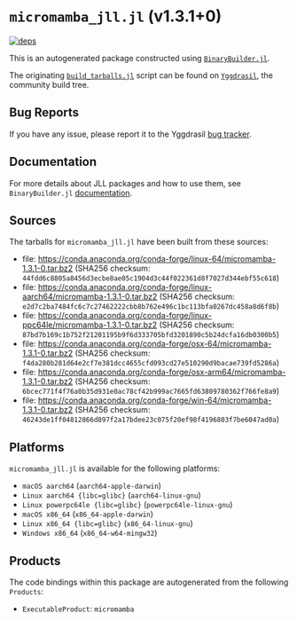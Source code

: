 # `micromamba_jll.jl` (v1.3.1+0)

[![deps](https://juliahub.com/docs/micromamba_jll/deps.svg)](https://juliahub.com/ui/Packages/micromamba_jll/c71yJ?page=2)

This is an autogenerated package constructed using [`BinaryBuilder.jl`](https://github.com/JuliaPackaging/BinaryBuilder.jl).

The originating [`build_tarballs.jl`](https://github.com/JuliaPackaging/Yggdrasil/blob/958f771dc9689505cb2855fbc36ad13372ee1449/M/micromamba/build_tarballs.jl) script can be found on [`Yggdrasil`](https://github.com/JuliaPackaging/Yggdrasil/), the community build tree.

## Bug Reports

If you have any issue, please report it to the Yggdrasil [bug tracker](https://github.com/JuliaPackaging/Yggdrasil/issues).

## Documentation

For more details about JLL packages and how to use them, see `BinaryBuilder.jl` [documentation](https://docs.binarybuilder.org/stable/jll/).

## Sources

The tarballs for `micromamba_jll.jl` have been built from these sources:

* file: https://conda.anaconda.org/conda-forge/linux-64/micromamba-1.3.1-0.tar.bz2 (SHA256 checksum: `44fdd6c8805a8456d3ecbe8ae05c1904d3c44f022361d8f7027d344ebf55c618`)
* file: https://conda.anaconda.org/conda-forge/linux-aarch64/micromamba-1.3.1-0.tar.bz2 (SHA256 checksum: `e2d7c2ba7484fc6c7c27462222cbb8b762e496c1bc113bfa0267dc458a8d6f8b`)
* file: https://conda.anaconda.org/conda-forge/linux-ppc64le/micromamba-1.3.1-0.tar.bz2 (SHA256 checksum: `87bd7b169c1b752f21201195b9f6d333705bfd3201890c5b24dcfa16db0300b5`)
* file: https://conda.anaconda.org/conda-forge/osx-64/micromamba-1.3.1-0.tar.bz2 (SHA256 checksum: `f4da280b281d64e2cf7e381dcc4655cfd093cd27e510290d9bacae739fd5286a`)
* file: https://conda.anaconda.org/conda-forge/osx-arm64/micromamba-1.3.1-0.tar.bz2 (SHA256 checksum: `6bcec771f4f76a0b35d931e0ac78cf42b999ac7665fd63809780362f766fe8a9`)
* file: https://conda.anaconda.org/conda-forge/win-64/micromamba-1.3.1-0.tar.bz2 (SHA256 checksum: `46243de1ff04812866d897f2a17bdee23c075f20ef98f4196803f7be6047ad0a`)

## Platforms

`micromamba_jll.jl` is available for the following platforms:

* `macOS aarch64` (`aarch64-apple-darwin`)
* `Linux aarch64 {libc=glibc}` (`aarch64-linux-gnu`)
* `Linux powerpc64le {libc=glibc}` (`powerpc64le-linux-gnu`)
* `macOS x86_64` (`x86_64-apple-darwin`)
* `Linux x86_64 {libc=glibc}` (`x86_64-linux-gnu`)
* `Windows x86_64` (`x86_64-w64-mingw32`)

## Products

The code bindings within this package are autogenerated from the following `Products`:

* `ExecutableProduct`: `micromamba`

